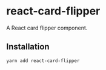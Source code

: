 # react-card-flipper
A React card flipper component. 

## Installation 
`yarn add react-card-flipper`
